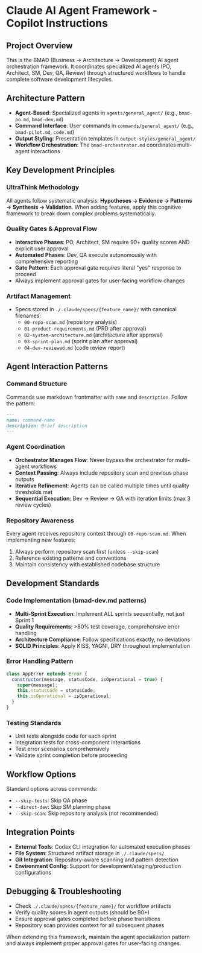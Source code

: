 # Claude AI Agent Framework - Copilot Instructions

## Project Overview
This is the BMAD (Business → Architecture → Development) AI agent orchestration framework. It coordinates specialized AI agents (PO, Architect, SM, Dev, QA, Review) through structured workflows to handle complete software development lifecycles.

## Architecture Pattern
- **Agent-Based**: Specialized agents in `agents/general_agent/` (e.g., `bmad-po.md`, `bmad-dev.md`)
- **Command Interface**: User commands in `commands/general_agent/` (e.g., `bmad-pilot.md`, `code.md`)  
- **Output Styling**: Presentation templates in `output-styles/general_agent/`
- **Workflow Orchestration**: The `bmad-orchestrator.md` coordinates multi-agent interactions

## Key Development Principles

### UltraThink Methodology
All agents follow systematic analysis: **Hypotheses → Evidence → Patterns → Synthesis → Validation**. When adding features, apply this cognitive framework to break down complex problems systematically.

### Quality Gates & Approval Flow
- **Interactive Phases**: PO, Architect, SM require 90+ quality scores AND explicit user approval  
- **Automated Phases**: Dev, QA execute autonomously with comprehensive reporting
- **Gate Pattern**: Each approval gate requires literal "yes" response to proceed
- Always implement approval gates for user-facing workflow changes

### Artifact Management
- Specs stored in `./.claude/specs/{feature_name}/` with canonical filenames:
  - `00-repo-scan.md` (repository analysis)
  - `01-product-requirements.md` (PRD after approval) 
  - `02-system-architecture.md` (architecture after approval)
  - `03-sprint-plan.md` (sprint plan after approval)
  - `04-dev-reviewed.md` (code review report)

## Agent Interaction Patterns

### Command Structure
Commands use markdown frontmatter with `name` and `description`. Follow the pattern:
```markdown
---
name: command-name
description: Brief description
---
```

### Agent Coordination
- **Orchestrator Manages Flow**: Never bypass the orchestrator for multi-agent workflows
- **Context Passing**: Always include repository scan and previous phase outputs
- **Iterative Refinement**: Agents can be called multiple times until quality thresholds met
- **Sequential Execution**: Dev → Review → QA with iteration limits (max 3 review cycles)

### Repository Awareness
Every agent receives repository context through `00-repo-scan.md`. When implementing new features:
1. Always perform repository scan first (unless `--skip-scan`)
2. Reference existing patterns and conventions
3. Maintain consistency with established codebase structure

## Development Standards

### Code Implementation (bmad-dev.md patterns)
- **Multi-Sprint Execution**: Implement ALL sprints sequentially, not just Sprint 1
- **Quality Requirements**: >80% test coverage, comprehensive error handling
- **Architecture Compliance**: Follow specifications exactly, no deviations
- **SOLID Principles**: Apply KISS, YAGNI, DRY throughout implementation

### Error Handling Pattern
```javascript
class AppError extends Error {
  constructor(message, statusCode, isOperational = true) {
    super(message);
    this.statusCode = statusCode;
    this.isOperational = isOperational;
  }
}
```

### Testing Standards
- Unit tests alongside code for each sprint
- Integration tests for cross-component interactions  
- Test error scenarios comprehensively
- Validate sprint completion before proceeding

## Workflow Options
Standard options across commands:
- `--skip-tests`: Skip QA phase
- `--direct-dev`: Skip SM planning phase
- `--skip-scan`: Skip repository analysis (not recommended)

## Integration Points
- **External Tools**: Codex CLI integration for automated execution phases
- **File System**: Structured artifact storage in `./.claude/specs/`
- **Git Integration**: Repository-aware scanning and pattern detection
- **Environment Config**: Support for development/staging/production configurations

## Debugging & Troubleshooting
- Check `./.claude/specs/{feature_name}/` for workflow artifacts
- Verify quality scores in agent outputs (should be 90+)
- Ensure approval gates completed before phase transitions
- Repository scan provides context for all subsequent phases

When extending this framework, maintain the agent specialization pattern and always implement proper approval gates for user-facing changes.